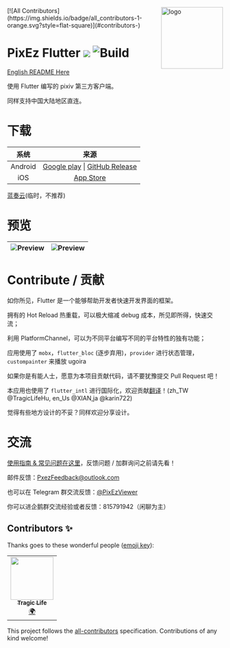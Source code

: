 <img src="./android/app/src/main/res/mipmap-xxhdpi/ic_launcher_round.png" alt="logo" width="144" height="144" align="right" />
<!-- ALL-CONTRIBUTORS-BADGE:START - Do not remove or modify this section -->
[![All Contributors](https://img.shields.io/badge/all_contributors-1-orange.svg?style=flat-square)](#contributors-)
<!-- ALL-CONTRIBUTORS-BADGE:END -->

# PixEz Flutter ![](https://camo.githubusercontent.com/f2b4fa6779c8a4825e0e7347076746a2047ed100/68747470733a2f2f696d672e736869656c64732e696f2f62616467652f6c6963656e73652d47504c2d2d332e302d6f72616e67652e737667) ![Build](https://github.com/Skimige/pixez-flutter/workflows/Build/badge.svg) 

[English README Here](./.github/README_en.md)

使用 Flutter 编写的 pixiv 第三方客户端。

同样支持中国大陆地区直连。

# 下载

|系统|来源|
|:---:|:---:|
|Android|[Google play](https://play.google.com/store/apps/details?id=com.perol.play.pixez) \| [GitHub Release](https://github.com/Notsfsssf/pixez-flutter/releases)|
|iOS|[App Store](https://apps.apple.com/cn/app/pixez/id1494435126)| 

[蓝奏云](https://wwa.lanzous.com/b0ded45id)(临时，不推荐)
# 预览

|![Preview](./.github/preview/2.jpg) | ![Preview](./.github/preview/1.jpg) | 
|:-------------------:|:------------------------:|

# Contribute / 贡献

如你所见，Flutter 是一个能够帮助开发者快速开发界面的框架。

拥有的 Hot Reload 热重载，可以极大缩减 debug 成本，所见即所得，快速交流；

利用 PlatformChannel，可以为不同平台编写不同的平台特性的独有功能；

应用使用了 `mobx`，`flutter_bloc` (逐步弃用)，`provider` 进行状态管理，`custompainter` 来播放 ugoira

如果你是有能人士，愿意为本项目贡献代码，请不要犹豫提交 Pull Request 吧！

本应用也使用了 `flutter_intl` 进行国际化，欢迎贡献[翻译](./lib/l10n/intl_en_US.arb)！(zh_TW @TragicLifeHu, en_Us @XIAN,ja @karin722)

觉得有些地方设计的不妥？同样欢迎分享设计。

# 交流

[使用指南 & 常见问题在这里](.github/FAQ.md)，反馈问题 / 加群询问之前请先看！

邮件反馈：PxezFeedback@outlook.com

也可以在 Telegram 群交流反馈：[@PixEzViewer](https://t.me/PixEzViewer)

你可以进企鹅群交流经验或者反馈：815791942（闲聊为主）

## Contributors ✨

Thanks goes to these wonderful people ([emoji key](https://allcontributors.org/docs/en/emoji-key)):

<!-- ALL-CONTRIBUTORS-LIST:START - Do not remove or modify this section -->
<!-- prettier-ignore-start -->
<!-- markdownlint-disable -->
<table>
  <tr>
    <td align="center"><a href="https://github.com/TragicLifeHu"><img src="https://avatars3.githubusercontent.com/u/16817202?v=4" width="100px;" alt=""/><br /><sub><b>Tragic Life</b></sub></a><br /><a href="#translation-TragicLifeHu" title="Translation">🌍</a></td>
  </tr>
</table>

<!-- markdownlint-enable -->
<!-- prettier-ignore-end -->
<!-- ALL-CONTRIBUTORS-LIST:END -->

This project follows the [all-contributors](https://github.com/all-contributors/all-contributors) specification. Contributions of any kind welcome!